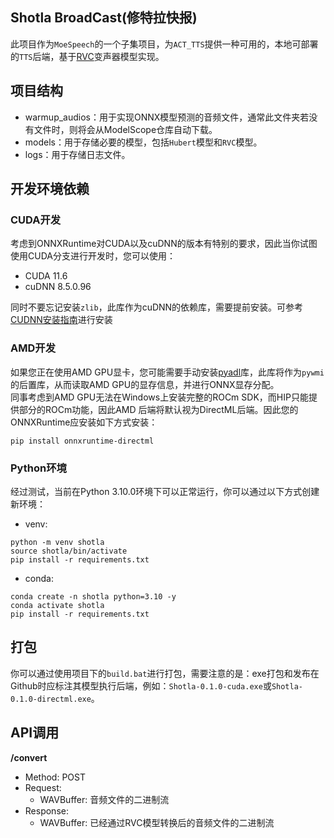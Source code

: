 ## Shotla BroadCast(修特拉快报)

此项目作为`MoeSpeech`的一个子集项目，为`ACT_TTS`提供一种可用的，本地可部署的`TTS`后端，基于[RVC](https://github.com/RVC-Project/Retrieval-based-Voice-Conversion-WebUI)变声器模型实现。

## 项目结构

- warmup_audios：用于实现ONNX模型预测的音频文件，通常此文件夹若没有文件时，则将会从ModelScope仓库自动下载。
- models：用于存储必要的模型，包括`Hubert`模型和`RVC`模型。
- logs：用于存储日志文件。

## 开发环境依赖

### CUDA开发
考虑到ONNXRuntime对CUDA以及cuDNN的版本有特别的要求，因此当你试图使用CUDA分支进行开发时，您可以使用：
- CUDA 11.6
- cuDNN 8.5.0.96

同时不要忘记安装`zlib`，此库作为cuDNN的依赖库，需要提前安装。可参考[CUDNN安装指南](https://docs.nvidia.com/deeplearning/cudnn/archives/cudnn-890/install-guide/index.html#install-zlib-windows)进行安装

### AMD开发
如果您正在使用AMD GPU显卡，您可能需要手动安装[pyadl](https://github.com/nicolargo/pyadl)库，此库将作为`pywmi`的后置库，从而读取AMD GPU的显存信息，并进行ONNX显存分配。  
同事考虑到AMD GPU无法在Windows上安装完整的ROCm SDK，而HIP只能提供部分的ROCm功能，因此AMD 后端将默认视为DirectML后端。因此您的ONNXRuntime应安装如下方式安装：

```shell
pip install onnxruntime-directml
```

### Python环境
经过测试，当前在Python 3.10.0环境下可以正常运行，你可以通过以下方式创建新环境：

- venv:

```shell
python -m venv shotla
source shotla/bin/activate
pip install -r requirements.txt
```

- conda:

```shell
conda create -n shotla python=3.10 -y
conda activate shotla
pip install -r requirements.txt
```

## 打包
你可以通过使用项目下的`build.bat`进行打包，需要注意的是：exe打包和发布在Github时应标注其模型执行后端，例如：`Shotla-0.1.0-cuda.exe`或`Shotla-0.1.0-directml.exe`。


## API调用

**/convert**

- Method: POST
- Request:
    - WAVBuffer: 音频文件的二进制流
- Response:
    - WAVBuffer: 已经通过RVC模型转换后的音频文件的二进制流